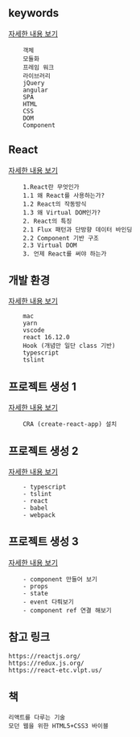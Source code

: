 ## keywords
[자세한 내용 보기](Keywords.md)
```
    객체
    모듈화
    프레임 워크
    라이브러리
    jQuery
    angular
    SPA
    HTML
    CSS
    DOM
    Component
```

## React
[자세한 내용 보기](React.md)
```
    1.React란 무엇인가
    1.1 왜 React를 사용하는가?
    1.2 React의 작동방식
    1.3 왜 Virtual DOM인가?
    2. React의 특징
    2.1 Flux 패턴과 단방향 데이터 바인딩
    2.2 Component 기반 구조
    2.3 Virtual DOM
    3. 언제 React를 써야 하는가
```


## 개발 환경
[자세한 내용 보기](DevEnv.md)
```
    mac
    yarn
    vscode
    react 16.12.0
    Hook (개념만 일단 class 기반)
    typescript
    tslint
```

## 프로젝트 생성 1
[자세한 내용 보기](Install.md)
```
    CRA (create-react-app) 설치
```

## 프로젝트 생성 2
[자세한 내용 보기](Package.md)
```
    - typescript
    - tslint
    - react
    - babel
    - webpack
```

## 프로젝트 생성 3
[자세한 내용 보기](Content.md)
```
    - component 만들어 보기
    - props
    - state
    - event 다뤄보기
    - component ref 연결 해보기
```

## 참고 링크
```
https://reactjs.org/
https://redux.js.org/
https://react-etc.vlpt.us/
```

## 책
```
리액트를 다루는 기술
모던 웹을 위한 HTML5+CSS3 바이블
```
